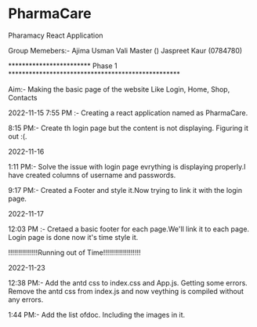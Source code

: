 # PharmaCare
Pharamacy React Application

Group Memebers:- Ajima Usman Vali Master ()
                Jaspreet Kaur  (0784780)

************************  Phase 1 **************************************************

Aim:- Making the basic page of the website Like Login, Home, Shop, Contacts

2022-11-15
7:55 PM :- Creating a react application named as PharmaCare.

8:15 PM:- Create th login page but the content is not displaying. Figuring it out :(.

2022-11-16

1:11 PM:- Solve the issue with login page evrything is displaying properly.I have created columns of username and passwords.

9:17 PM:- Created a Footer and style it.Now trying to link it with the login page.


2022-11-17

12:03 PM :- Cretaed a basic footer for each page.We'll link it to each page.
Login page is done now it's time style it.

!!!!!!!!!!!!!!!Running out of Time!!!!!!!!!!!!!!!!!!!

2022-11-23

12:38 PM:- Add the antd css to index.css and App.js. Getting some errors.
Remove the antd css from index.js and now veything is compiled without any errors.

1:44 PM:- Add the list ofdoc. Including the images in it.

